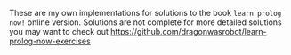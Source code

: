 These are my own implementations for solutions to the book `learn prolog now!` online version. 
Solutions are not complete for more detailed solutions you may want to check out
https://github.com/dragonwasrobot/learn-prolog-now-exercises
